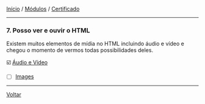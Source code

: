 [Início](https://github.com/Thalyalm/rocketseat-trilha-fundamentar) /
[Módulos](https://github.com/Thalyalm/rocketseat-trilha-fundamentar/tree/main/modulos/readme.md) /
[Certificado](https://github.com/Thalyalm/rocketseat-trilha-fundamentar/tree/main/certificado)

---

### 7. Posso ver e ouvir o HTML

Existem muitos elementos de mídia no HTML incluindo áudio e vídeo e chegou o momento de vermos todas possibilidades deles.

:ballot_box_with_check: [Áudio e Vídeo](https://github.com/Thalyalm/rocketseat-trilha-fundamentar/tree/main/modulos/posso-ver-e-ouvir-o-html/audio-e-video/readme.md)

- [ ] [Images](https://github.com/Thalyalm/rocketseat-trilha-fundamentar/tree/main/modulos/posso-ver-e-ouvir-o-html/images/readme.md)

---

[Voltar](https://github.com/Thalyalm/rocketseat-trilha-fundamentar/tree/main/modulos/readme.md)